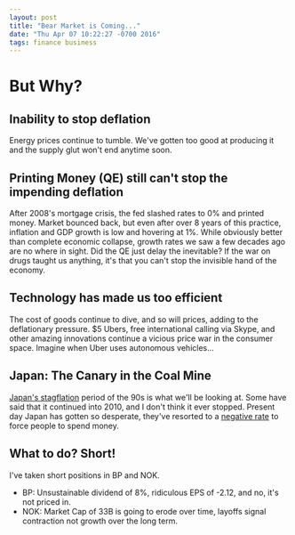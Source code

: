 ```yaml
---
layout: post
title: "Bear Market is Coming..."
date: "Thu Apr 07 10:22:27 -0700 2016"
tags: finance business
---
```


# But Why?

## Inability to stop deflation

Energy prices continue to tumble. We've gotten too good at producing it and the supply glut won't end anytime soon.

## Printing Money (QE) still can't stop the impending deflation

After 2008's mortgage crisis, the fed slashed rates to 0% and printed money. Market bounced back,
but even after over 8 years of this practice, inflation and GDP growth is low and hovering at 1%. While obviously better
than complete economic collapse, growth rates we saw a few decades ago are no where in sight.
Did the QE just delay the inevitable? If the war on drugs taught us anything, it's that you can't stop
the invisible hand of the economy.

## Technology has made us too efficient

The cost of goods continue to dive, and so will prices, adding to the deflationary pressure. $5 Ubers, free international calling via Skype,
and other amazing innovations continue a vicious price war in the consumer space. Imagine when Uber uses autonomous vehicles...

## Japan: The Canary in the Coal Mine

[Japan's stagflation](https://en.wikipedia.org/wiki/Lost_Decade_(Japan)) period of the 90s is what we'll be looking at. Some have said that it continued into 2010, and I don't think it ever stopped.
Present day Japan has gotten so desperate, they've resorted to a [negative rate](http://www.cnbc.com/2016/04/07/what-the-bank-of-japan-boj-will-do-now-that-negative-rates-have-disappointed.html)
to force people to spend money.

## What to do? Short!

I've taken short positions in BP and NOK.

* BP: Unsustainable dividend of 8%, ridiculous EPS of -2.12, and no, it's not priced in.
* NOK: Market Cap of 33B is going to erode over time, layoffs signal contraction not growth over the long term.

